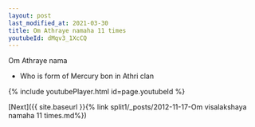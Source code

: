 ```yaml
---
layout: post
last_modified_at: 2021-03-30
title: Om Athraye namaha 11 times
youtubeId: dMqv3_1XcCQ
---
```

 
 
Om Athraye nama 
 
 -  Who is form of Mercury bon in Athri clan 
 
  
 
  
 
 
 
 
 
 


{% include youtubePlayer.html id=page.youtubeId %}
 
[Next]({{ site.baseurl }}{% link  split1/_posts/2012-11-17-Om visalakshaya namaha 11 times.md%})
 
